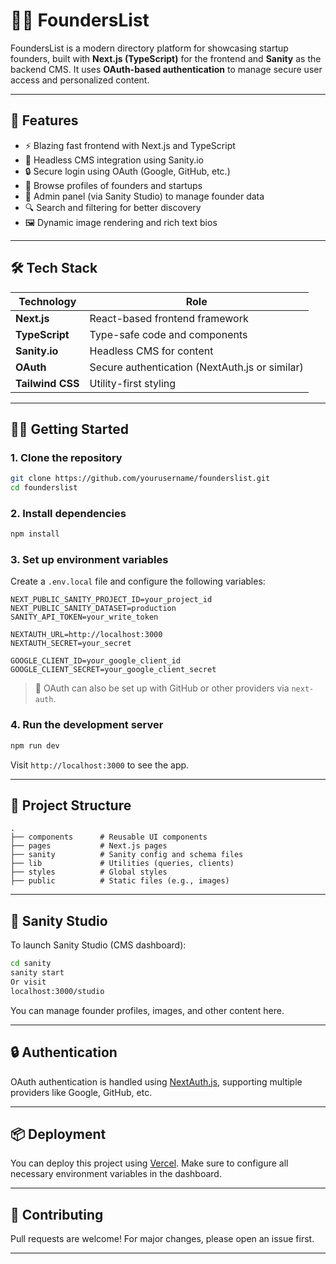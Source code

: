 
# 🧑‍💼 FoundersList

FoundersList is a modern directory platform for showcasing startup founders, built with **Next.js (TypeScript)** for the frontend and **Sanity** as the backend CMS. It uses **OAuth-based authentication** to manage secure user access and personalized content.

---

## 🚀 Features

* ⚡️ Blazing fast frontend with Next.js and TypeScript
* 🧠 Headless CMS integration using Sanity.io
* 🔒 Secure login using OAuth (Google, GitHub, etc.)
* 📁 Browse profiles of founders and startups
* 📝 Admin panel (via Sanity Studio) to manage founder data
* 🔍 Search and filtering for better discovery
* 🖼️ Dynamic image rendering and rich text bios

---

## 🛠️ Tech Stack

| Technology                   | Role                                           |
| ---------------------------- | ---------------------------------------------- |
| **Next.js**                  | React-based frontend framework                 |
| **TypeScript**               | Type-safe code and components                  |
| **Sanity.io**                | Headless CMS for content                       |
| **OAuth**                    | Secure authentication (NextAuth.js or similar) |
| **Tailwind CSS**  | Utility-first styling                          |

---

## 🧑‍💻 Getting Started

### 1. Clone the repository

```bash
git clone https://github.com/yourusername/founderslist.git
cd founderslist
```

### 2. Install dependencies

```bash
npm install
```

### 3. Set up environment variables

Create a `.env.local` file and configure the following variables:

```env
NEXT_PUBLIC_SANITY_PROJECT_ID=your_project_id
NEXT_PUBLIC_SANITY_DATASET=production
SANITY_API_TOKEN=your_write_token

NEXTAUTH_URL=http://localhost:3000
NEXTAUTH_SECRET=your_secret

GOOGLE_CLIENT_ID=your_google_client_id
GOOGLE_CLIENT_SECRET=your_google_client_secret
```

> 🔐 OAuth can also be set up with GitHub or other providers via `next-auth`.

### 4. Run the development server

```bash
npm run dev
```

Visit `http://localhost:3000` to see the app.

---

## 🧾 Project Structure

```
.
├── components      # Reusable UI components
├── pages           # Next.js pages
├── sanity          # Sanity config and schema files
├── lib             # Utilities (queries, clients)
├── styles          # Global styles
├── public          # Static files (e.g., images)
```

---

## 🧠 Sanity Studio

To launch Sanity Studio (CMS dashboard):

```bash
cd sanity
sanity start
Or visit
localhost:3000/studio
```

You can manage founder profiles, images, and other content here.

---

## 🔒 Authentication

OAuth authentication is handled using [NextAuth.js](https://next-auth.js.org/), supporting multiple providers like Google, GitHub, etc.

---

## 📦 Deployment

You can deploy this project using [Vercel](https://vercel.com/). Make sure to configure all necessary environment variables in the dashboard.

---

## 🙌 Contributing

Pull requests are welcome! For major changes, please open an issue first.

---

